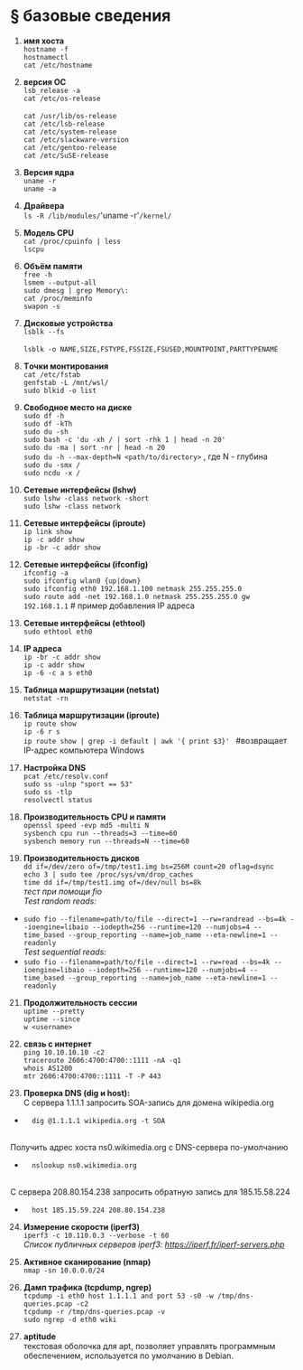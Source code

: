 # § базовые сведения

1) **имя хоста**
<br/>	`hostname -f`
<br/>	`hostnamectl`
<br/>	`cat /etc/hostname`

3) **версия ОС**
<br/>	`lsb_release -a`
<br/>	`cat /etc/os-release`  
<br/>	`cat /usr/lib/os-release`
<br/>	`cat /etc/lsb-release`
<br/>	`cat /etc/system-release`
<br/>	`cat /etc/slackware-version`
<br/>	`cat /etc/gentoo-release`
<br/>	`cat /etc/SuSE-release`

4) **Версия ядра**
<br/>	`uname -r`
<br/>	`uname -a`

5) **Драйвера**
<br/>	`ls -R /lib/modules/`'uname -r'`/kernel/`

6) **Модель CPU**
<br/>	`cat /proc/cpuinfo | less`
<br/>	`lscpu`

7) **Объём памяти**
<br/>	`free -h` 
<br/>	`lsmem --output-all`
<br/>	`sudo dmesg | grep Memory\: `
<br/>	`cat /proc/meminfo`
<br/>	`swapon -s`

8) **Дисковые устройства**
<br/>	`lsblk --fs`  
<br/>	`lsblk -o NAME,SIZE,FSTYPE,FSSIZE,FSUSED,MOUNTPOINT,PARTTYPENAME`

9) **Tочки монтирования**
<br/>	`cat /etc/fstab` 
<br/>	`genfstab -L /mnt/wsl/`
<br/>	`sudo blkid -o list`

10) **Свободное место на диске**
<br/>	`sudo df -h`
<br/>	`sudo df -kTh`
<br/>	`sudo du -sh`
<br/>	`sudo bash -c 'du -xh / | sort -rhk 1 | head -n 20' `
<br/>	`sudo du -ma | sort -nr | head -n 20`
<br/>	`sudo du -h --max-depth=N <path/to/directory>` , где N - глубина
<br/>	`sudo du -smx / `
<br/> `sudo ncdu -x / `

11) **Сетевые интерфейсы (lshw)**
<br/>	`sudo lshw -class network -short`
<br/>	`sudo lshw -class network`
12) **Сетевые интерфейсы (iproute)**
<br/>	`ip link show`
<br/>	`ip -c addr show`
<br/>	`ip -br -c addr show`
13) **Сетевые интерфейсы (ifconfig)**
<br/>	`ifconfig -a`
<br/>	`sudo ifconfig wlan0 {up|down} `
<br/>	`sudo ifconfig eth0 192.168.1.100 netmask 255.255.255.0`
<br/>	`sudo route add -net 192.168.1.0 netmask 255.255.255.0 gw 192.168.1.1`  # пример добавления IP адреса
14) **Cетевые интерфейсы (ethtool)**
<br/>	`sudo ethtool eth0`

15) **IP адреса**
<br/>	`ip -br -c addr show`
<br/>	`ip -c addr show`
<br/>	`ip -6 -c a s eth0`

16) **Таблица маршрутизации (netstat)**
<br/>	`netstat -rn`
17) **Таблица маршрутизации (iproute)**
<br/>	`ip route show`
<br/>	`ip -6 r s`
<br/>	`ip route show | grep -i default | awk '{ print $3}' ` #возвращает IP-адрес компьютера Windows

18) **Настройка DNS**
<br/>	`pcat /etc/resolv.conf`
<br/>	`sudo ss -ulnp "sport == 53"`
<br/>	`sudo ss -tlp`
<br/>	`resolvectl status`

19) **Производительность CPU и памяти**
<br/>	`openssl speed -evp md5 -multi N`
<br/>	`sysbench cpu run --threads=3 --time=60`
<br/>	`sysbench memory run --threads=N --time=60`

20) **Производительность дисков**
<br/>	`dd if=/dev/zero of=/tmp/test1.img bs=256M count=20 oflag=dsync`
<br/>	`echo 3 | sudo tee /proc/sys/vm/drop_caches`
<br/>	`time dd if=/tmp/test1.img of=/dev/null bs=8k`
<br/> *тест при помощи fio*
<br/> *Test random reads:*
- `sudo fio --filename=path/to/file --direct=1 --rw=randread --bs=4k --ioengine=libaio --iodepth=256 --runtime=120 --numjobs=4 --time_based --group_reporting --name=job_name --eta-newline=1 --readonly`
<br/> *Test sequential reads:*
- `sudo fio --filename=path/to/file --direct=1 --rw=read --bs=4k --ioengine=libaio --iodepth=256 --runtime=120 --numjobs=4 --time_based --group_reporting --name=job_name --eta-newline=1 --readonly`

21) **Продолжительность сессии**
<br/>	`uptime --pretty`
<br/>	`uptime --since`
<br/>	`w <username>`

22) **связь с интернет**
<br/>	`ping 10.10.10.10 -c2`
<br/>	`traceroute 2606:4700:4700::1111 -nA -q1`
<br/>	`whois AS1200`
<br/>	`mtr 2606:4700:4700::1111 -T -P 443`

23) **Проверка DNS (dig и host):**
<br/>	С сервера 1.1.1.1 запросить SOA-запись для домена wikipedia.org
-		dig @1.1.1.1 wikipedia.org -t SOA
<br/>	Получить адрес хоста ns0.wikimedia.org с DNS-сервера по-умолчанию
-		nslookup ns0.wikimedia.org
<br/>	С сервера 208.80.154.238 запросить обратную запись для 185.15.58.224
-		host 185.15.59.224 208.80.154.238

24) **Измерение скорости (iperf3)**
<br/>	`iperf3 -c 10.110.0.3 --verbose -t 60`
<br/>  *Список публичных серверов iperf3: https://iperf.fr/iperf-servers.php*

26) **Активное сканирование (nmap)**
<br/>	`nmap -sn 10.0.0.0/24`

28) **Дамп трафика (tcpdump, ngrep)**
<br/>	`tcpdump -i eth0 host 1.1.1.1 and port 53 -s0 -w /tmp/dns-queries.pcap -c2`
<br/>	`tcpdump -r /tmp/dns-queries.pcap -v`
<br/>	`sudo ngrep -d eth0 wiki`

29) **aptitude**
<br/> текстовая оболочка для apt, позволяет управлять программным обеспечением, используется по умолчанию в Debian.
